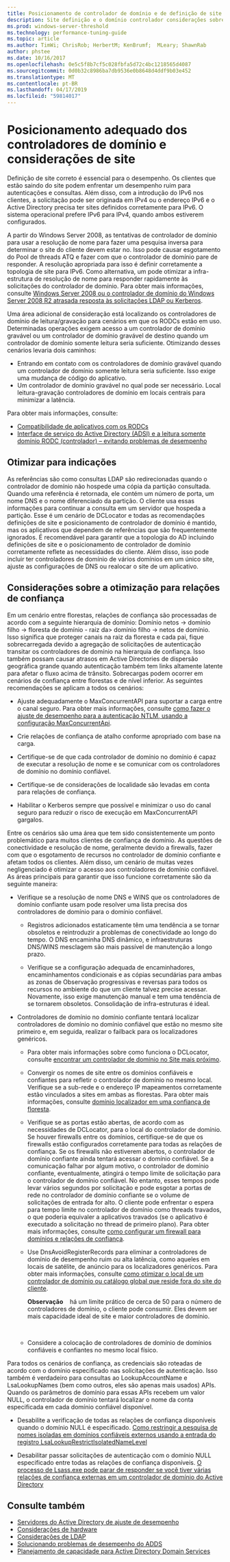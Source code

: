 ```yaml
---
title: Posicionamento de controlador de domínio e de definição de site no ajuste de desempenho do ADDS
description: Site definição e o domínio controlador considerações sobre o posicionamento no ajuste de desempenho do Active Directory.
ms.prod: windows-server-threshold
ms.technology: performance-tuning-guide
ms.topic: article
ms.author: TimWi; ChrisRob; HerbertM; KenBrumf;  MLeary; ShawnRab
author: phstee
ms.date: 10/16/2017
ms.openlocfilehash: 0e5c5f8b7cf5c028fbfa5d72c4bc1218565d4087
ms.sourcegitcommit: 0d0b32c8986ba7db9536e0b8648d4ddf9b03e452
ms.translationtype: MT
ms.contentlocale: pt-BR
ms.lasthandoff: 04/17/2019
ms.locfileid: "59814017"
---
```

# <a name="proper-placement-of-domain-controllers-and-site-considerations"></a>Posicionamento adequado dos controladores de domínio e considerações de site

Definição de site correto é essencial para o desempenho. Os clientes que estão saindo do site podem enfrentar um desempenho ruim para autenticações e consultas. Além disso, com a introdução do IPv6 nos clientes, a solicitação pode ser originada em IPv4 ou o endereço IPv6 e o Active Directory precisa ter sites definidos corretamente para IPv6. O sistema operacional prefere IPv6 para IPv4, quando ambos estiverem configurados.

A partir do Windows Server 2008, as tentativas de controlador de domínio para usar a resolução de nome para fazer uma pesquisa inversa para determinar o site do cliente devem estar no. Isso pode causar esgotamento do Pool de threads ATQ e fazer com que o controlador de domínio pare de responder. A resolução apropriada para isso é definir corretamente a topologia de site para IPv6. Como alternativa, um pode otimizar a infra-estrutura de resolução de nome para responder rapidamente às solicitações do controlador de domínio. Para obter mais informações, consulte [Windows Server 2008 ou o controlador de domínio do Windows Server 2008 R2 atrasada resposta às solicitações LDAP ou Kerberos](https://support.microsoft.com/kb/2668820).

Uma área adicional de consideração está localizando os controladores de domínio de leitura/gravação para cenários em que os RODCs estão em uso.  Determinadas operações exigem acesso a um controlador de domínio gravável ou um controlador de domínio gravável de destino quando um controlador de domínio somente leitura seria suficiente.  Otimizando desses cenários levaria dois caminhos:
-   Entrando em contato com os controladores de domínio gravável quando um controlador de domínio somente leitura seria suficiente.  Isso exige uma mudança de código do aplicativo.
-   Um controlador de domínio gravável no qual pode ser necessário.  Local leitura-gravação controladores de domínio em locais centrais para minimizar a latência.

Para obter mais informações, consulte:
-   [Compatibilidade de aplicativos com os RODCs](https://technet.microsoft.com/library/cc772597.aspx)
-   [Interface de serviço do Active Directory (ADSI) e a leitura somente domínio RODC (controlador) – evitando problemas de desempenho](https://blogs.technet.microsoft.com/fieldcoding/2012/06/24/active-directory-service-interface-adsi-and-the-read-only-domain-controller-rodc-avoiding-performance-issues/)

## <a name="optimize-for-referrals"></a>Otimizar para indicações

As referências são como consultas LDAP são redirecionadas quando o controlador de domínio não hospede uma cópia da partição consultada. Quando uma referência é retornada, ele contém um número de porta, um nome DNS e o nome diferenciado da partição. O cliente usa essas informações para continuar a consulta em um servidor que hospeda a partição. Esse é um cenário de DCLocator e todas as recomendações definições de site e posicionamento de controlador de domínio é mantido, mas os aplicativos que dependem de referências que são frequentemente ignorados. É recomendável para garantir que a topologia do AD incluindo definições de site e o posicionamento de controlador de domínio corretamente reflete as necessidades do cliente. Além disso, isso pode incluir ter controladores de domínio de vários domínios em um único site, ajuste as configurações de DNS ou realocar o site de um aplicativo.

## <a name="optimization-considerations-for-trusts"></a>Considerações sobre a otimização para relações de confiança

Em um cenário entre florestas, relações de confiança são processadas de acordo com a seguinte hierarquia de domínio: Domínio netos -&gt; domínio filho -&gt; floresta de domínio - raiz da&gt; domínio filho -&gt; netos de domínio. Isso significa que proteger canais na raiz da floresta e cada pai, fique sobrecarregada devido a agregação de solicitações de autenticação transitar os controladores de domínio na hierarquia de confiança. Isso também possam causar atrasos em Active Directories de dispersão geográfica grande quando autenticação também tem links altamente latente para afetar o fluxo acima de trânsito. Sobrecargas podem ocorrer em cenários de confiança entre florestas e de nível inferior. As seguintes recomendações se aplicam a todos os cenários:

-   Ajuste adequadamente o MaxConcurrentAPI para suportar a carga entre o canal seguro. Para obter mais informações, consulte [como fazer o ajuste de desempenho para a autenticação NTLM, usando a configuração MaxConcurrentApi](https://support.microsoft.com/kb/2688798/EN-US).

-   Crie relações de confiança de atalho conforme apropriado com base na carga.

-   Certifique-se de que cada controlador de domínio no domínio é capaz de executar a resolução de nome e se comunicar com os controladores de domínio no domínio confiável.

-   Certifique-se de considerações de localidade são levadas em conta para relações de confiança.

-   Habilitar o Kerberos sempre que possível e minimizar o uso do canal seguro para reduzir o risco de execução em MaxConcurrentAPI gargalos.

Entre os cenários são uma área que tem sido consistentemente um ponto problemático para muitos clientes de confiança de domínio. As questões de conectividade e resolução de nome, geralmente devido a firewalls, fazer com que o esgotamento de recursos no controlador de domínio confiante e afetam todos os clientes. Além disso, um cenário de muitas vezes negligenciado é otimizar o acesso aos controladores de domínio confiável. As áreas principais para garantir que isso funcione corretamente são da seguinte maneira:

-   Verifique se a resolução de nome DNS e WINS que os controladores de domínio confiante usam pode resolver uma lista precisa dos controladores de domínio para o domínio confiável.

    -   Registros adicionados estaticamente têm uma tendência a se tornar obsoletos e reintroduzir a problemas de conectividade ao longo do tempo. O DNS encaminha DNS dinâmico, e infraestruturas DNS/WINS mesclagem são mais passível de manutenção a longo prazo.

    -   Verifique se a configuração adequada de encaminhadores, encaminhamentos condicionais e as cópias secundárias para ambas as zonas de Observação progressivas e reversas para todos os recursos no ambiente do que um cliente talvez precise acessar. Novamente, isso exige manutenção manual e tem uma tendência de se tornarem obsoletos. Consolidação de infra-estruturas é ideal.

-   Controladores de domínio no domínio confiante tentará localizar controladores de domínio no domínio confiável que estão no mesmo site primeiro e, em seguida, realizar o failback para os localizadores genéricos.

    -   Para obter mais informações sobre como funciona o DCLocator, consulte [encontrar um controlador de domínio no Site mais próximo](https://technet.microsoft.com/library/cc978016.aspx).

    -   Convergir os nomes de site entre os domínios confiáveis e confiantes para refletir o controlador de domínio no mesmo local. Verifique se a sub-rede e o endereço IP mapeamentos corretamente estão vinculados a sites em ambas as florestas. Para obter mais informações, consulte [domínio localizador em uma confiança de floresta](http://blogs.technet.com/b/askds/archive/2008/09/24/domain-locator-across-a-forest-trust.aspx).

    -   Verifique se as portas estão abertas, de acordo com as necessidades de DCLocator, para o local do controlador de domínio. Se houver firewalls entre os domínios, certifique-se de que os firewalls estão configurados corretamente para todas as relações de confiança. Se os firewalls não estiverem abertos, o controlador de domínio confiante ainda tentará acessar o domínio confiável. Se a comunicação falhar por algum motivo, o controlador de domínio confiante, eventualmente, atingirá o tempo limite de solicitação para o controlador de domínio confiável. No entanto, esses tempos pode levar vários segundos por solicitação e pode esgotar a portas de rede no controlador de domínio confiante se o volume de solicitações de entrada for alto. O cliente pode enfrentar o espera para tempo limite no controlador de domínio como threads travados, o que poderia equivaler a aplicativos travados (se o aplicativo é executado a solicitação no thread de primeiro plano). Para obter mais informações, consulte [como configurar um firewall para domínios e relações de confiança](https://support.microsoft.com/kb/179442).

    -   Use DnsAvoidRegisterRecords para eliminar a controladores de domínio de desempenho ruim ou alta latência, como aqueles em locais de satélite, de anúncio para os localizadores genéricos. Para obter mais informações, consulte [como otimizar o local de um controlador de domínio ou catálogo global que reside fora do site do cliente](https://support.microsoft.com/kb/306602).

        **Observação**    há um limite prático de cerca de 50 para o número de controladores de domínio, o cliente pode consumir. Eles devem ser mais capacidade ideal de site e maior controladores de domínio.

         

    -   Considere a colocação de controladores de domínio de domínios confiáveis e confiantes no mesmo local físico.

Para todos os cenários de confiança, as credenciais são roteadas de acordo com o domínio especificado nas solicitações de autenticação. Isso também é verdadeiro para consultas ao LookupAccountName e LsaLookupNames (bem como outros, eles são apenas mais usados) APIs. Quando os parâmetros de domínio para essas APIs recebem um valor NULL, o controlador de domínio tentará localizar o nome da conta especificada em cada domínio confiável disponível.

-   Desabilite a verificação de todas as relações de confiança disponíveis quando o domínio NULL é especificado. [Como restringir a pesquisa de nomes isoladas em domínios confiáveis externos usando a entrada do registro LsaLookupRestrictIsolatedNameLevel](https://support.microsoft.com/kb/818024)

-   Desabilitar passar solicitações de autenticação com o domínio NULL especificado entre todas as relações de confiança disponíveis. [O processo de Lsass.exe pode parar de responder se você tiver várias relações de confiança externas em um controlador de domínio do Active Directory](https://support.microsoft.com/kb/923241/EN-US)

## <a name="see-also"></a>Consulte também
- [Servidores do Active Directory de ajuste de desempenho](index.md)
- [Considerações de hardware](hardware-considerations.md)
- [Considerações de LDAP](ldap-considerations.md)
- [Solucionando problemas de desempenho do ADDS](troubleshoot.md) 
- [Planejamento de capacidade para Active Directory Domain Services](https://go.microsoft.com/fwlink/?LinkId=324566)